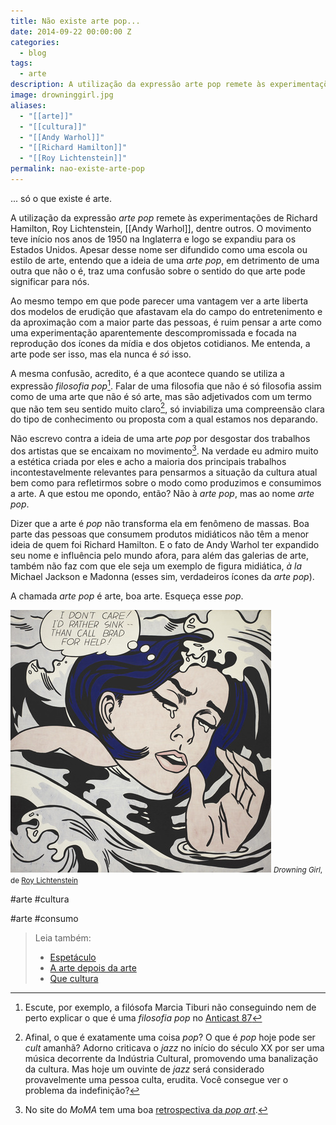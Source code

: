 ```yaml
---
title: Não existe arte pop...
date: 2014-09-22 00:00:00 Z
categories:
  - blog
tags:
  - arte
description: A utilização da expressão arte pop remete às experimentações de Richard Hamilton, Roy Lichtenstein, Andy  Warhol, dentre outros.
image: drowninggirl.jpg
aliases:
  - "[[arte]]"
  - "[[cultura]]"
  - "[[Andy Warhol]]"
  - "[[Richard Hamilton]]"
  - "[[Roy Lichtenstein]]"
permalink: nao-existe-arte-pop
---
```

... só o que existe é arte. 

A utilização da expressão *arte pop* remete às experimentações de Richard Hamilton, Roy Lichtenstein, [[Andy  Warhol]], dentre outros. O movimento teve início nos anos de 1950 na Inglaterra e logo se expandiu para os Estados Unidos. Apesar desse nome ser difundido como uma escola ou estilo de arte, entendo que a ideia de uma *arte pop*, em detrimento de uma outra que não o é, traz uma confusão sobre o sentido do que arte pode significar para nós. 

Ao mesmo tempo em que pode parecer uma vantagem ver a arte liberta dos modelos de erudição que afastavam ela do campo do entretenimento e da aproximação com a maior parte das pessoas, é ruim pensar a arte como uma experimentação aparentemente descompromissada e focada na reprodução dos ícones da mídia e dos objetos cotidianos. Me entenda, a arte pode ser isso, mas ela nunca é *só* isso.

A mesma confusão, acredito, é a que acontece quando se utiliza a expressão *filosofia pop*[^1]. Falar de uma filosofia que não é só filosofia assim como de uma arte que não é só arte, mas são adjetivados com um termo que não tem seu sentido muito claro[^2], só inviabiliza uma compreensão clara do tipo de conhecimento ou proposta com a qual estamos nos deparando.

Não escrevo contra a ideia de uma arte *pop* por desgostar dos trabalhos dos artistas que se encaixam no movimento[^3]. Na verdade eu admiro muito a estética criada por eles e acho a maioria dos principais trabalhos incontestavelmente relevantes para pensarmos a situação da cultura atual bem como para refletirmos sobre o modo como produzimos e consumimos a arte. A que estou me opondo, então? Não à _arte pop_, mas ao nome _arte pop_.

Dizer que a arte é _pop_ não transforma ela em fenômeno de massas. Boa parte das pessoas que consumem produtos midiáticos não têm a menor ideia de quem foi Richard Hamilton. E o fato de Andy Warhol ter expandido seu nome e influência pelo mundo afora, para além das galerias de arte, também não faz com que ele seja um exemplo de figura midiática, _à la_ Michael Jackson e Madonna (esses sim, verdadeiros ícones da _arte pop_). 

A chamada _arte pop_ é arte, boa arte. Esqueça esse _pop_.

<img src="/assets/img/Pasted image 20250305152444.png">
<small><i>Drowning Girl</i>, de <a href="http://en.wikipedia.org/wiki/Roy_Lichtenstein">Roy Lichtenstein</a></small>

#arte #cultura

[^1]: Escute, por exemplo, a filósofa Marcia Tiburi não conseguindo nem de perto explicar o que é uma *filosofia pop* no [Anticast 87](http://www.brainstorm9.com.br/38747/anticast/anticast-87-filosofia-pop-e-estetica-com-marcia-tiburi/)

[^2]: Afinal, o que é exatamente uma coisa _pop_? O que é _pop_ hoje pode ser *cult* amanhã? Adorno criticava o _jazz_ no início do século XX por ser uma música decorrente da Indústria Cultural, promovendo uma banalização da cultura. Mas hoje um ouvinte de _jazz_ será considerado provavelmente uma pessoa culta, erudita. Você consegue ver o problema da indefinição?

[^3]: No site do _MoMA_ tem uma boa [retrospectiva da *pop art*](http://www.moma.org/collection/details.php?theme_id=10170).


#arte #consumo

> Leia também:
> - <a href="/espetaculo">Espetáculo</a>
> - <a href="/a-arte-depois-da-arte">A arte depois da arte</a>
> - <a href="/que-cultura">Que cultura</a>

